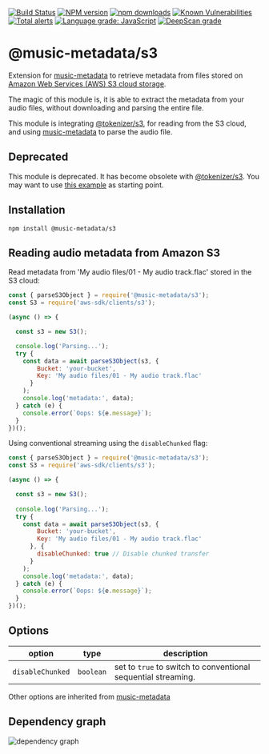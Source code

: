[![Build Status](https://travis-ci.org/Borewit/music-metadata-s3.svg?branch=master)](https://travis-ci.org/Borewit/music-metadata-s3)
[![NPM version](https://img.shields.io/npm/v/@music-metadata/s3.svg)](https://npmjs.org/package/@music-metadata/s3)
[![npm downloads](https://img.shields.io/npm/dm/@music-metadata/s3.svg)](https://npmcharts.com/compare/@music-metadata/s3,@tokenizer/range,streaming-http-token-reader?start=300)
[![Known Vulnerabilities](https://snyk.io/test/github/Borewit/music-metadata-s3/badge.svg?targetFile=package.json)](https://snyk.io/test/github/Borewit/music-metadata-s3?targetFile=package.json)
[![Total alerts](https://img.shields.io/lgtm/alerts/g/Borewit/music-metadata-s3.svg?logo=lgtm&logoWidth=18)](https://lgtm.com/projects/g/Borewit/music-metadata-s3/alerts/)
[![Language grade: JavaScript](https://img.shields.io/lgtm/grade/javascript/g/Borewit/music-metadata-s3.svg?logo=lgtm&logoWidth=18)](https://lgtm.com/projects/g/Borewit/music-metadata-s3/context:javascript)
[![DeepScan grade](https://deepscan.io/api/teams/5165/projects/8528/branches/103408/badge/grade.svg)](https://deepscan.io/dashboard#view=project&tid=5165&pid=8528&bid=103408)

# @music-metadata/s3
Extension for [music-metadata](https://github.com/Borewit/music-metadata) to retrieve metadata from files stored on [Amazon Web Services (AWS) S3 cloud storage](https://docs.aws.amazon.com/AmazonS3/latest/dev/Welcome.html).

The magic of this module is, it is able to extract the metadata from your audio files, without downloading and parsing the entire file.

This module is integrating [@tokenizer/s3](https://github.com/Borewit/tokenizer-s3), for reading from the S3 cloud, and using [music-metadata](https://github.com/Borewit/music-metadata) to parse the audio file.

## Deprecated
This module is deprecated. It has become obsolete with [@tokenizer/s3](https://github.com/Borewit/tokenizer-s3).
You may want to use [this example](https://github.com/Borewit/tokenizer-s3#reading-audio-metadata-from-amazon-s3) as starting point.

## Installation
```shell script
npm install @music-metadata/s3
```

## Reading audio metadata from Amazon S3 

Read metadata from 'My audio files/01 - My audio track.flac' stored in the S3 cloud:
```js
const { parseS3Object } = require('@music-metadata/s3');
const S3 = require('aws-sdk/clients/s3');

(async () => {

  const s3 = new S3();

  console.log('Parsing...');
  try {
    const data = await parseS3Object(s3, {
        Bucket: 'your-bucket',
        Key: 'My audio files/01 - My audio track.flac'
      }
    );
    console.log('metadata:', data);
  } catch (e) {
    console.error(`Oops: ${e.message}`);
  }
})();
```

Using conventional streaming using the `disableChunked` flag:
```js
const { parseS3Object } = require('@music-metadata/s3');
const S3 = require('aws-sdk/clients/s3');

(async () => {

  const s3 = new S3();
  
  console.log('Parsing...');
  try {
    const data = await parseS3Object(s3, {
        Bucket: 'your-bucket',
        Key: 'My audio files/01 - My audio track.flac'
      }, {
        disableChunked: true // Disable chunked transfer
      }
    );
    console.log('metadata:', data);
  } catch (e) {
    console.error(`Oops: ${e.message}`);
  }
})();
```

## Options

| option           |type       |description                                                    |
|------------------|-----------|---------------------------------------------------------------|
| `disableChunked` | `boolean` | set to `true` to switch to conventional sequential streaming. |

Other options are inherited from [music-metadata](https://github.com/Borewit/music-metadata#options)

## Dependency graph

![dependency graph](https://i.imgur.com/xv36cBD.png)
